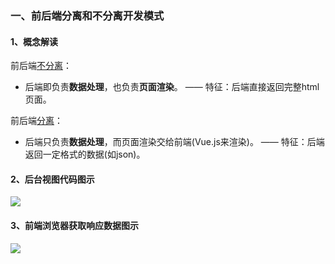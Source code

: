 ### 一、前后端分离和不分离开发模式

#### 1、概念解读

前后端<u>不分离</u>：

- 后端即负责**数据处理**，也负责**页面渲染**。 —— 特征：后端直接返回完整html页面。

前后端<u>分离</u>：

- 后端只负责**数据处理**，而页面渲染交给前端(Vue.js来渲染)。 —— 特征：后端返回一定格式的数据(如json)。

#### 2、后台视图代码图示

![](./images/Snipaste_2020-12-31_09-32-22.png)

#### 3、前端浏览器获取响应数据图示

![](./images/Snipaste_2020-12-31_09-25-20.png)































